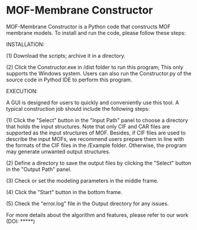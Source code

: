 # MOF-Membrane Constructor
MOF-Membrane Constructor is a Python code that constructs MOF membrane models.
To install and run the code, please follow these steps:


INSTALLATION:

(1) Download the scripts; archive it in a directory.

(2) Click the Constructor.exe in /dist folder to run this program; This only supports the Windows system.
Users can also run the Constructor.py of the source code in Pythod IDE to perform this program.


EXECUTION:

A GUI is designed for users to quickly and conveniently use this tool. A typical construction job should include the following steps:

(1) Click the "Select" button in the "Input Path" panel to choose a directory that holds the input structures. Note that only CIF and CAR files are supported as the input structures of MOF. Besides, if CIF files are used to describe the input MOFs, we recommend users prepare them in line with the formats of the CIF files in the /Example folder. Otherwise, the program may generate unwanted output structures.

(2) Define a directory to save the output files by clicking the "Select" button in the "Output Path" panel.

(3) Check or set the modeling parameters in the middle frame.

(4) Click the "Start" button in the bottom frame.

(5) Check the "error.log" file in the Output directory for any issues.

For more details about the algorithm and features, please refer to our work (DOI: *****)
